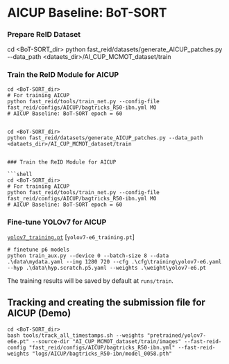 # AICUP Baseline: BoT-SORT
### Prepare ReID Dataset

cd <BoT-SORT_dir>
python fast_reid/datasets/generate_AICUP_patches.py --data_path <dataets_dir>/AI_CUP_MCMOT_dataset/train


### Train the ReID Module for AICUP

```shell
cd <BoT-SORT_dir>
# For training AICUP 
python fast_reid/tools/train_net.py --config-file fast_reid/configs/AICUP/bagtricks_R50-ibn.yml MO
# AICUP Baseline: BoT-SORT epoch = 60


cd <BoT-SORT_dir>
python fast_reid/datasets/generate_AICUP_patches.py --data_path <dataets_dir>/AI_CUP_MCMOT_dataset/train


### Train the ReID Module for AICUP

```shell
cd <BoT-SORT_dir>
# For training AICUP 
python fast_reid/tools/train_net.py --config-file fast_reid/configs/AICUP/bagtricks_R50-ibn.yml MO
# AICUP Baseline: BoT-SORT epoch = 60

```

### Fine-tune YOLOv7 for AICUP

[`yolov7_training.pt`](https://github.com/WongKinYiu/yolov7/releases/download/v0.1/yolov7-w6_training.pt) [`yolov7-e6_training.pt`]


``` shell
# finetune p6 models
python train_aux.py --device 0 --batch-size 8 --data .\data\mydata.yaml --img 1280 720 --cfg .\cfg\training\yolov7-e6.yaml --hyp .\data\hyp.scratch.p5.yaml --weights .\weight\yolov7-e6.pt
```

The training results will be saved by default at `runs/train`.

## Tracking and creating the submission file for AICUP (Demo)

```shell
cd <BoT-SORT_dir>
bash tools/track_all_timestamps.sh --weights "pretrained/yolov7-e6e.pt" --source-dir "AI_CUP_MCMOT_dataset/train/images" --fast-reid-config "fast_reid/configs/AICUP/bagtricks_R50-ibn.yml" --fast-reid-weights "logs/AICUP/bagtricks_R50-ibn/model_0058.pth"
```













